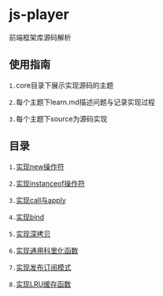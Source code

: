 # js-player
前端框架库源码解析
## 使用指南
`1.`core目录下展示实现源码的主题  

`2.`每个主题下learn.md描述问题与记录实现过程  

`3.`每个主题下source为源码实现  

## 目录
`1.`[实现new操作符](core/1.实现new操作符/learn.md)

`2.`[实现instanceof操作符](core/2.实现instanceof操作符/learn.md)

`3.`[实现call与apply](core/3.实现call与apply/learn.md)

`4.`[实现bind](core/4.实现bind/learn.md)

`5.`[实现深拷贝](core/5.实现深拷贝/learn.md)

`6.`[实现通用科里化函数](core/6.实现通用科里化函数/learn.md)

`7.`[实现发布订阅模式](core/7.实现发布订阅模式/learn.md)

`8.`[实现LRU缓存函数](core/8.实现LRU缓存函数/learn.md)
